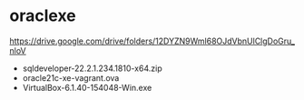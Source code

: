 # oraclexe


https://drive.google.com/drive/folders/12DYZN9Wml68OJdVbnUlClgDoGru_nloV

- sqldeveloper-22.2.1.234.1810-x64.zip
- oracle21c-xe-vagrant.ova
- VirtualBox-6.1.40-154048-Win.exe
